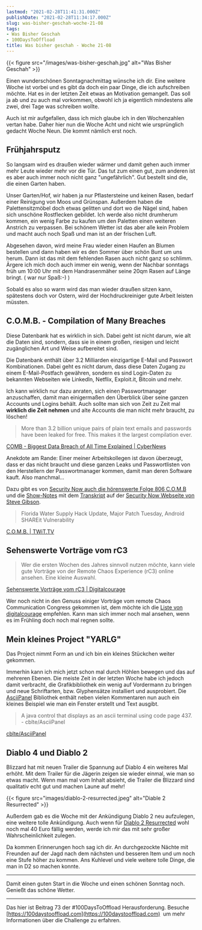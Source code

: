 ```yaml
---
lastmod: "2021-02-28T11:41:31.000Z"
publishDate: "2021-02-28T11:34:17.000Z"
slug: was-bisher-geschah-woche-21-08
tags:
- Was Bisher Geschah
- 100DaysToOffload
title: Was bisher geschah - Woche 21-08
---
```


{{< figure src="/images/was-bisher-geschah.jpg" alt="Was Bisher Geschah" >}}

Einen wunderschönen Sonntagnachmittag wünsche ich dir. Eine weitere Woche ist vorbei und es gibt da doch ein paar Dinge, die ich aufschreiben möchte. Hat es in der letzten Zeit etwas an Motivation gemangelt. Das soll ja ab und zu auch mal vorkommen, obwohl ich ja eigentlich mindestens alle zwei, drei Tage was schreiben wollte.

Auch ist mir aufgefallen, dass ich mich glaube ich in den Wochenzahlen vertan habe. Daher hier nun die Woche Acht und nicht wie ursprünglich gedacht Woche Neun. Die kommt nämlich erst noch.

## Frühjahrsputz

So langsam wird es draußen wieder wärmer und damit gehen auch immer mehr Leute wieder mehr vor die Tür. Das tut zum einen gut, zum anderen ist es aber auch immer noch nicht ganz "ungefährlich". Gut bestellt sind die, die einen Garten haben.

Unser Garten/Hof, wir haben ja nur Pflastersteine und keinen Rasen, bedarf einer Reinigung von Moos und Grünspan. Außerdem haben die Palettensitzmöbel doch etwas gelitten und dort wo die Nägel sind, haben sich unschöne Rostflecken gebildet. Ich werde also nicht drumherum kommen, ein wenig Farbe zu kaufen um den Paletten einen weiteren Anstrich zu verpassen. Bei schönem Wetter ist das aber alle kein Problem und macht auch noch Spaß und man ist an der frischen Luft.

Abgesehen davon, wird meine Frau wieder einen Haufen an Blumen bestellen und dann haben wir es den Sommer über schön Bunt um uns herum. Dann ist das mit dem fehlenden Rasen auch nicht ganz so schlimm. Ärgere ich mich doch auch immer ein wenig, wenn der Nachbar sonntags früh um 10:00 Uhr mit dem Handrasenmäher seine 20qm Rasen auf Länge bringt. ( war nur Spaß:-) )

Sobald es also so warm wird das man wieder draußen sitzen kann, spätestens doch vor Ostern, wird der Hochdruckreiniger gute Arbeit leisten müssten.

## C.O.M.B. - Compilation of Many Breaches

Diese Datenbank hat es wirklich in sich. Dabei geht ist nicht darum, wie alt die Daten sind, sondern, dass sie in einem großen, riesigen und leicht zugänglichen Art und Weise aufbereitet sind.

Die Datenbank enthält über 3.2 Milliarden einzigartige E-Mail und Passwort Kombinationen. Dabei geht es nicht darum, dass diese Daten Zugang zu einem E-Mail-Postfach gewähren, sondern es sind Login-Daten zu bekannten Webseiten wie LinkedIn, Netflix, Exploit.it, Bitcoin und mehr.

Ich kann wirklich nur dazu anraten, sich einen Passwortmanager anzuschaffen, damit man einigermaßen den Überblick über seine ganzen Accounts und Logins behält. Auch sollte man sich von Zeit zu Zeit mal **wirklich die Zeit nehmen** und alte Accounts die man nicht mehr braucht, zu löschen!

> More than 3.2 billion unique pairs of plain text emails and passwords have been leaked for free. This makes it the largest compilation ever.

[COMB - Biggest Data Breach of All Time Explained | CyberNews](https://cybernews.com/news/largest-compilation-of-emails-and-passwords-leaked-free/)

Anekdote am Rande: Einer meiner Arbeitskollegen ist davon überzeugt, dass er das nicht braucht und diese ganzen Leaks und Passwortlisten von den Herstellern der Passwortmanager kommen, damit man deren Software kauft. Also manchmal...

Dazu gibt es von [Security Now auch die hörenswerte Folge 806 C.O.M.B](https://twit.tv/shows/security-now/episodes/806) und die [Show-Notes](https://www.grc.com/sn/sn-806-notes.pdf) mit dem [Transkript](https://www.grc.com/sn/sn-806.htm) auf der [Security Now Webseite von Steve Gibson](https://www.grc.com/securitynow.htm).

> Florida Water Supply Hack Update, Major Patch Tuesday, Android SHAREit Vulnerability

[C.O.M.B. | TWiT.TV](https://twit.tv/shows/security-now/episodes/806)

## Sehenswerte Vorträge vom rC3

> Wer die ersten Wochen des Jahres sinnvoll nutzen möchte, kann viele gute Vorträge von der Remote Chaos Experience (rC3) online ansehen. Eine kleine Auswahl.

[Sehenswerte Vorträge vom rC3 | Digitalcourage](https://digitalcourage.de/blog/2021/sehenswerte-vortraege-rc3)

Wer noch nicht in den Genuss einiger Vorträge vom remote Chaos Communication Congress gekommen ist, dem möchte ich die [Liste von digitalcourage](https://digitalcourage.de/blog/2021/sehenswerte-vortraege-rc3) empfehlen. Kann man sich immer noch mal ansehen, wenn es im Frühling doch noch mal regnen sollte.

## Mein kleines Project "YARLG"

Das Project nimmt Form an und ich bin ein kleines Stückchen weiter gekommen.

Immerhin kann ich mich jetzt schon mal durch Höhlen bewegen und das auf mehreren Ebenen. Die meiste Zeit in der letzten Woche habe ich jedoch damit verbracht, die Grafikbibliothek ein wenig auf Vordermann zu bringen und neue Schriftarten, bzw. Glyphensätze installiert und ausprobiert. Die [AsciiPanel](https://github.com/cblte/asciipanel) Bibliothek enthält neben vielen Kommentaren nun auch ein kleines Beispiel wie man ein Fenster erstellt und Text ausgibt.

> A java control that displays as an ascii terminal using code page 437. - cblte/AsciiPanel

[cblte/AsciiPanel](https://github.com/cblte/asciipanel)

## Diablo 4 und Diablo 2

Blizzard hat mit neuen Trailer die Spannung auf Diablo 4 ein weiteres Mal erhöht. Mit dem Trailer für die Jägerin zeigen sie wieder einmal, wie man so etwas macht. Wenn man mal vom Inhalt absieht, die Trailer die Blizzard sind qualitativ echt gut und machen Laune auf mehr!

{{< figure src="images/diablo-2-resurrected.jpeg" alt="Diable 2 Resurrected" >}}

Außerdem gab es die Woche mit der Ankündigung Diablo 2 neu aufzulegen, eine weitere tolle Ankündigung. Auch wenn für [Diablo 2 Resurrected](https://diablo2.blizzard.com/de-de/) wohl noch mal 40 Euro fällig werden, werde ich mir das mit sehr großer Wahrscheinlichkeit zulegen.

Da kommen Erinnerungen hoch sag ich dir. An durchgezockte Nächte mit Freunden auf der Jagd nach dem nächsten und besseren Item und um noch eine Stufe höher zu kommen. Ans Kuhlevel und viele weitere tolle Dinge, die man in D2 so machen konnte.

---

Damit einen guten Start in die Woche und einen schönen Sonntag noch. Genießt das schöne Wetter.

---

Das hier ist Beitrag 73 der #100DaysToOffload Herausforderung. Besuche [https://100daystooffload.com](https://100daystooffload.com)  um mehr Informationen über die Challenge zu erfahren.
